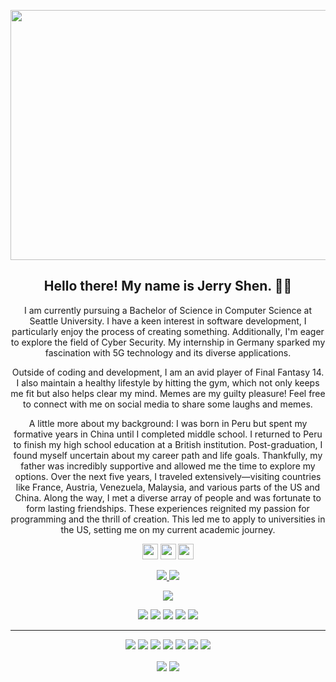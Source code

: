 <p align="center">
 <img  width="800" height="400" src="https://github.com/Terbish/Terbish/blob/master/social/yashs.gif">
</p>
<h2 align="center">Hello there! My name is Jerry Shen. 👋🤓</h2>

<p align="center">I am currently pursuing a Bachelor of Science in Computer Science at Seattle University. I have a keen interest in software development, I particularly enjoy the process of creating something. Additionally, I'm eager to explore the field of Cyber Security. My internship in Germany sparked my fascination with 5G technology and its diverse applications. </p>

<p align="center">Outside of coding and development, I am an avid player of Final Fantasy 14. I also maintain a healthy lifestyle by hitting the gym, which not only keeps me fit but also helps clear my mind. Memes are my guilty pleasure! Feel free to connect with me on social media to share some laughs and memes.</p>

<p align="center">A little more about my background: I was born in Peru but spent my formative years in China until I completed middle school. I returned to Peru to finish my high school education at a British institution. Post-graduation, I found myself uncertain about my career path and life goals. Thankfully, my father was incredibly supportive and allowed me the time to explore my options. Over the next five years, I traveled extensively—visiting countries like France, Austria, Venezuela, Malaysia, and various parts of the US and China. Along the way, I met a diverse array of people and was fortunate to form lasting friendships. These experiences reignited my passion for programming and the thrill of creation. This led me to apply to universities in the US, setting me on my current academic journey.</p>


<p align="center"><a href="https://twitter.com/Jshenli97"><img src="https://img.shields.io/badge/twitter-%231DA1F2.svg?&style=for-the-badge&logo=twitter&logoColor=white" height=25></a> <a href="www.linkedin.com/in/jerryshen97"><img src="https://img.shields.io/badge/linkedin-%230077B5.svg?&style=for-the-badge&logo=linkedin&logoColor=white" height=25></a> <a href="https://www.instagram.com/_jerry_shen_/"><img src="https://img.shields.io/badge/instagram-%23E4405F.svg?&style=for-the-badge&logo=instagram&logoColor=white" height=25></a> 
</p>

<p align=center>
  <a href="https://github.com/Terbish">
    <img src="https://badges.pufler.dev/visits/Terbish/Terbish?style=flat-square&color=black&logo=github">
  </a>
  <a href="https://github.com/Terbish?tab=repositories">
    <img src="https://badges.pufler.dev/repos/Terbish?style=flat-square&color=black&logo=github">
  </a>
</p>
<p align="center">
<a href="https://github.com/Terbish"><img src="https://img.shields.io/github/followers/Terbish?style=social"></a>
</p>
<p align="center">
<img src="https://img.shields.io/badge/Software Developer-brown"> <img src="https://img.shields.io/badge/Machine Learning-green"> <img src="https://img.shields.io/badge/Cyber Security-red"> <img src="https://img.shields.io/badge/LLM-magenta"> <img src="https://img.shields.io/badge/Natural Language Processing-yellow">
</p>
<hr>
<p align="center">
<img src="https://img.shields.io/badge/Apache%20Kafka%20-%23FF6F00.svg?&style=for-the-badge&logo=ApacheKafka&logoColor=white" /> <img src="https://img.shields.io/badge/kotlin%20-%23323330.svg?&style=for-the-badge&logo=kotlin&logoColor=%7F52FF"/> <img src="https://img.shields.io/badge/html5%20-%23E34F26.svg?&style=for-the-badge&logo=html5&logoColor=white"/> <img src="https://img.shields.io/badge/python%20-%2314354C.svg?&style=for-the-badge&logo=python&logoColor=white"/> <img src="https://img.shields.io/badge/c++%20-%2300599C.svg?&style=for-the-badge&logo=c%2B%2B&ogoColor=white"/> <img src="https://img.shields.io/badge/git%20-%23F05033.svg?&style=for-the-badge&logo=git&logoColor=white"/> <img src="https://img.shields.io/badge/github%20-%23121011.svg?&style=for-the-badge&logo=github&logoColor=white"/>
</p>

<p align=center>  
  <img align=center src="https://github-readme-stats.vercel.app/api?username=terbish&theme=calm&show_icons=true&hide_border=true&count_private=true">
 <img align=center src="https://github-readme-streak-stats.herokuapp.com/?user=terbish&theme=calm&hide_border=true">
</p>





